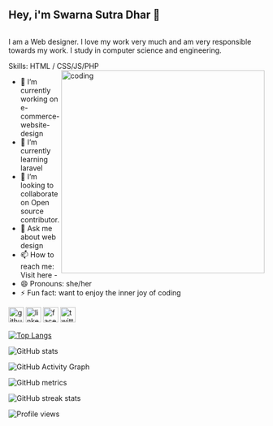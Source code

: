  ## Hey, i'm Swarna Sutra Dhar 👋
![]( )

  I am a Web designer. I love my work very much and am very responsible towards my work. I study in computer science and engineering. 

Skills:  HTML / CSS/JS/PHP
<img align="right" alt="coding" width="400" src="https://img.freepik.com/free-vector/male-programmer-working-computer-office-wall-with-hanging-reminder-stickers-developer-creating-new-software-interface-coding-programming-system-administrator-designer-character_575670-1159.jpg?size=626&ext=jpg&ga=GA1.2.772650914.1673673636&semt=ais">
- 🔭 I’m currently working on e-commerce-website-design 
- 🌱 I’m currently learning laravel 
- 👯 I’m looking to collaborate on Open source contributor. 
- 💬 Ask me about web design 
- 📫 How to reach me: Visit here - 
- 😄 Pronouns: she/her 
- ⚡ Fun fact: want to enjoy the inner joy of coding 


[<img src='https://cdn.jsdelivr.net/npm/simple-icons@3.0.1/icons/github.svg' alt='github' height='30' padding='8px 12px' background='red' >](https://github.com/swarna38)  [<img src='https://cdn.jsdelivr.net/npm/simple-icons@3.0.1/icons/linkedin.svg' alt='linkedin' height='30' color='blue'>](https://www.linkedin.com/in/swarna/)  [<img src='https://cdn.jsdelivr.net/npm/simple-icons@3.0.1/icons/facebook.svg' alt='facebook' height='30'>](https://www.facebook.com/https://www.facebook.com/profile.php?id=100090162834089&mibextid=ZbWKwL)  [<img src='https://cdn.jsdelivr.net/npm/simple-icons@3.0.1/icons/twitter.svg' alt='twitter' height='30'>](https://twitter.com/swarna )  

[![Top Langs](https://github-readme-stats.vercel.app/api/top-langs/?username=swarna38)](https://github.com/anuraghazra/github-readme-stats)

![GitHub stats](https://github-readme-stats.vercel.app/api?username=swarna38&show_icons=true)  

![GitHub Activity Graph](https://activity-graph.herokuapp.com/graph?username=swarna38)  

![GitHub metrics](https://metrics.lecoq.io/swarna38)  

![GitHub streak stats](https://streak-stats.demolab.com/?user=swarna38)  

![Profile views](https://gpvc.arturio.dev/swarna38)  
